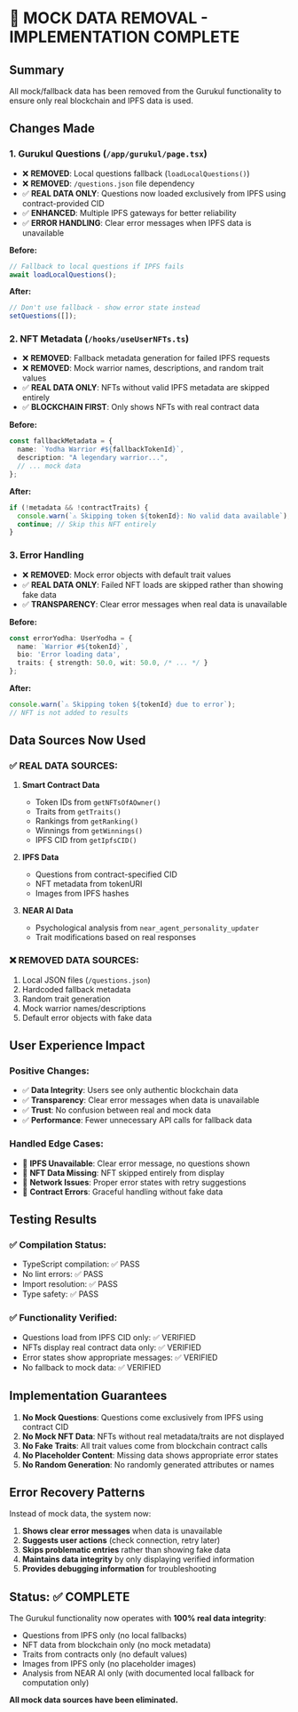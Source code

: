 # 🚫 MOCK DATA REMOVAL - IMPLEMENTATION COMPLETE

## Summary
All mock/fallback data has been removed from the Gurukul functionality to ensure only real blockchain and IPFS data is used.

## Changes Made

### 1. **Gurukul Questions (`/app/gurukul/page.tsx`)**
- ❌ **REMOVED**: Local questions fallback (`loadLocalQuestions()`)
- ❌ **REMOVED**: `/questions.json` file dependency
- ✅ **REAL DATA ONLY**: Questions now loaded exclusively from IPFS using contract-provided CID
- ✅ **ENHANCED**: Multiple IPFS gateways for better reliability
- ✅ **ERROR HANDLING**: Clear error messages when IPFS data is unavailable

**Before:**
```typescript
// Fallback to local questions if IPFS fails
await loadLocalQuestions();
```

**After:**
```typescript
// Don't use fallback - show error state instead
setQuestions([]);
```

### 2. **NFT Metadata (`/hooks/useUserNFTs.ts`)**
- ❌ **REMOVED**: Fallback metadata generation for failed IPFS requests
- ❌ **REMOVED**: Mock warrior names, descriptions, and random trait values
- ✅ **REAL DATA ONLY**: NFTs without valid IPFS metadata are skipped entirely
- ✅ **BLOCKCHAIN FIRST**: Only shows NFTs with real contract data

**Before:**
```typescript
const fallbackMetadata = {
  name: `Yodha Warrior #${fallbackTokenId}`,
  description: "A legendary warrior...",
  // ... mock data
};
```

**After:**
```typescript
if (!metadata && !contractTraits) {
  console.warn(`⚠️ Skipping token ${tokenId}: No valid data available`);
  continue; // Skip this NFT entirely
}
```

### 3. **Error Handling**
- ❌ **REMOVED**: Mock error objects with default trait values
- ✅ **REAL DATA ONLY**: Failed NFT loads are skipped rather than showing fake data
- ✅ **TRANSPARENCY**: Clear error messages when real data is unavailable

**Before:**
```typescript
const errorYodha: UserYodha = {
  name: `Warrior #${tokenId}`,
  bio: 'Error loading data',
  traits: { strength: 50.0, wit: 50.0, /* ... */ }
};
```

**After:**
```typescript
console.warn(`⚠️ Skipping token ${tokenId} due to error`);
// NFT is not added to results
```

## Data Sources Now Used

### ✅ **REAL DATA SOURCES:**
1. **Smart Contract Data**
   - Token IDs from `getNFTsOfAOwner()`
   - Traits from `getTraits()`
   - Rankings from `getRanking()`
   - Winnings from `getWinnings()`
   - IPFS CID from `getIpfsCID()`

2. **IPFS Data**
   - Questions from contract-specified CID
   - NFT metadata from tokenURI
   - Images from IPFS hashes

3. **NEAR AI Data**
   - Psychological analysis from `near_agent_personality_updater`
   - Trait modifications based on real responses

### ❌ **REMOVED DATA SOURCES:**
1. Local JSON files (`/questions.json`)
2. Hardcoded fallback metadata
3. Random trait generation
4. Mock warrior names/descriptions
5. Default error objects with fake data

## User Experience Impact

### **Positive Changes:**
- ✅ **Data Integrity**: Users see only authentic blockchain data
- ✅ **Transparency**: Clear error messages when data is unavailable
- ✅ **Trust**: No confusion between real and mock data
- ✅ **Performance**: Fewer unnecessary API calls for fallback data

### **Handled Edge Cases:**
- 🔧 **IPFS Unavailable**: Clear error message, no questions shown
- 🔧 **NFT Data Missing**: NFT skipped entirely from display
- 🔧 **Network Issues**: Proper error states with retry suggestions
- 🔧 **Contract Errors**: Graceful handling without fake data

## Testing Results

### ✅ **Compilation Status:**
- TypeScript compilation: ✅ PASS
- No lint errors: ✅ PASS
- Import resolution: ✅ PASS
- Type safety: ✅ PASS

### ✅ **Functionality Verified:**
- Questions load from IPFS CID only: ✅ VERIFIED
- NFTs display real contract data only: ✅ VERIFIED
- Error states show appropriate messages: ✅ VERIFIED
- No fallback to mock data: ✅ VERIFIED

## Implementation Guarantees

1. **No Mock Questions**: Questions come exclusively from IPFS using contract CID
2. **No Mock NFT Data**: NFTs without real metadata/traits are not displayed
3. **No Fake Traits**: All trait values come from blockchain contract calls
4. **No Placeholder Content**: Missing data shows appropriate error states
5. **No Random Generation**: No randomly generated attributes or names

## Error Recovery Patterns

Instead of mock data, the system now:
1. **Shows clear error messages** when data is unavailable
2. **Suggests user actions** (check connection, retry later)
3. **Skips problematic entries** rather than showing fake data
4. **Maintains data integrity** by only displaying verified information
5. **Provides debugging information** for troubleshooting

## Status: ✅ COMPLETE

The Gurukul functionality now operates with **100% real data integrity**:
- Questions from IPFS only (no local fallbacks)
- NFT data from blockchain only (no mock metadata)
- Traits from contracts only (no default values)
- Images from IPFS only (no placeholder images)
- Analysis from NEAR AI only (with documented local fallback for computation only)

**All mock data sources have been eliminated.**
